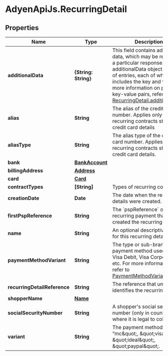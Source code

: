 # AdyenApiJs.RecurringDetail

## Properties
Name | Type | Description | Notes
------------ | ------------- | ------------- | -------------
**additionalData** | **{String: String}** | This field contains additional data, which may be returned in a particular response. The additionalData object consists of entries, each of which includes the key and value. For more information on possible key-value pairs, refer to [RecurringDetail.additionalData](https://docs.adyen.com/developers/api-reference/recurring-api#recurringdetailadditionaldata). | [optional] 
**alias** | **String** | The alias of the credit card number. Applies only to recurring contracts storing credit card details | [optional] 
**aliasType** | **String** | The alias type of the credit card number. Applies only to recurring contracts storing credit card details. | [optional] 
**bank** | [**BankAccount**](BankAccount.md) |  | [optional] 
**billingAddress** | [**Address**](Address.md) |  | [optional] 
**card** | [**Card**](Card.md) |  | [optional] 
**contractTypes** | **[String]** | Types of recurring contracts. | [optional] 
**creationDate** | **Date** | The date when the recurring details were created. | [optional] 
**firstPspReference** | **String** | The &#x60;pspReference&#x60; of the first recurring payment that created the recurring detail. | [optional] 
**name** | **String** | An optional descriptive name for this recurring detail. | [optional] 
**paymentMethodVariant** | **String** | The  type or sub-brand of a payment method used, e.g. Visa Debit, Visa Corporate, etc. For more information, refer to [PaymentMethodVariant](https://docs.adyen.com/developers/api-reference/common-api/paymentmethodvariant). | [optional] 
**recurringDetailReference** | **String** | The reference that uniquely identifies the recurring detail. | 
**shopperName** | [**Name**](Name.md) |  | [optional] 
**socialSecurityNumber** | **String** | A shopper&#39;s social security number (only in countries where it is legal to collect). | [optional] 
**variant** | **String** | The payment method, such as “mc\&quot;, \&quot;visa\&quot;, \&quot;ideal\&quot;, \&quot;paypal\&quot;. | 


